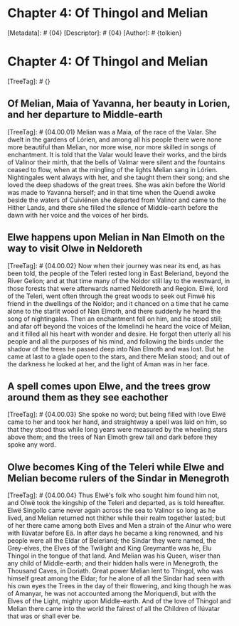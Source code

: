 # Chapter 4: Of Thingol and Melian
[Metadata]: # {04}
[Descriptor]: # {04}
[Author]: # {tolkien}
# Chapter 4: Of Thingol and Melian
[TreeTag]: # {}
## Of Melian, Maia of Yavanna, her beauty in Lorien, and her departure to Middle-earth
[TreeTag]: # {04.00.01}
Melian was a Maia, of the race of the Valar. She dwelt in the gardens of
Lórien, and among all his people there were none more beautiful than Melian,
nor more wise, nor more skilled in songs of enchantment. It is told that the
Valar would leave their works, and the birds of Valinor their mirth, that the
bells of Valmar were silent and the fountains ceased to flow, when at the
mingling of the lights Melian sang in Lórien. Nightingales went always with
her, and she taught them their song; and she loved the deep shadows of the
great trees. She was akin before the World was made to Yavanna herself; and in
that time when the Quendi awoke beside the waters of Cuiviénen she departed
from Valinor and came to the Hither Lands, and there she filled the silence of
Middle-earth before the dawn with her voice and the voices of her birds.

## Elwe happens upon Melian in Nan Elmoth on the way to visit Olwe in Neldoreth
[TreeTag]: # {04.00.02}
Now when their journey was near its end, as has been told, the people of the
Teleri rested long in East Beleriand, beyond the River Gelion; and at that time
many of the Noldor still lay to the westward, in those forests that were
afterwards named Neldoreth and Region. Elwë, lord of the Teleri, went often
through the great woods to seek out Finwë his friend in the dwellings of the
Noldor; and it chanced on a time that he came alone to the starlit wood of Nan
Elmoth, and there suddenly he heard the song of nightingales. Then an
enchantment fell on him, and he stood still; and afar off beyond the voices of
the lómelindi he heard the voice of Melian, and it filled all his heart with
wonder and desire. He forgot then utterly all his people and all the purposes
of his mind, and following the birds under the shadow of the trees he passed
deep into Nan Elmoth and was lost. But he came at last to a glade open to the
stars, and there Melian stood; and out of the darkness he looked at her, and
the light of Aman was in her face.

## A spell comes upon Elwe, and the trees grow around them as they see eachother
[TreeTag]: # {04.00.03}
She spoke no word; but being filled with love Elwë came to her and took her
hand, and straightway a spell was laid on him, so that they stood thus while
long years were measured by the wheeling stars above them; and the trees of Nan
Elmoth grew tall and dark before they spoke any word.

## Olwe becomes King of the Teleri while Elwe and Melian become rulers of the Sindar in Menegroth
[TreeTag]: # {04.00.04}
Thus Elwë's folk who sought him found him not, and Olwë took the kingship of
the Teleri and departed, as is told hereafter. Elwë Singollo came never again
across the sea to Valinor so long as he lived, and Melian returned not thither
while their realm together lasted; but of her there came among both Elves and
Men a strain of the Ainur who were with Ilúvatar before Eä. In after days he
became a king renowned, and his people were all the Eldar of Beleriand; the
Sindar they were named, the Grey-elves, the Elves of the Twilight and King
Greymantle was he, Elu Thingol in the tongue of that land. And Melian was his
Queen, wiser than any child of Middle-earth; and their hidden halls were in
Menegroth, the Thousand Caves, in Doriath. Great power Melian lent to Thingol,
who was himself great among the Eldar; for he alone of all the Sindar had seen
with his own eyes the Trees in the day of their flowering, and king though he
was of Amanyar, he was not accounted among the Moriquendi, but with the Elves
of the Light, mighty upon Middle-earth. And of the love of Thingol and Melian
there came into the world the fairest of all the Children of Ilúvatar that was
or shall ever be.

